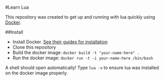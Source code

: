 #Learn Lua

This repository was created to get up and running with lua quickly using [Docker](https://www.docker.com/). 

##Install

  - Install Docker. [See their guides for installation](https://docs.docker.com/installation/#installation)
  - Clone this repository
  - Build the docker image: `docker build -t "your-name-here" .`
  - Run the docker image: `docker run -t -i your-name-here /bin/bash`

A shell should open automatically! Type `lua -v` to ensure lua was installed on the docker image properly.
